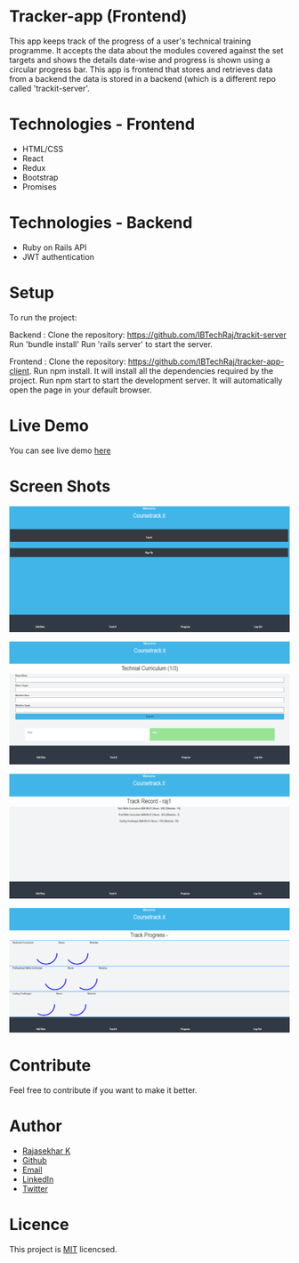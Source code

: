 
# Tracker-app (Frontend)

This app keeps track of the progress of a user's technical training programme.  It accepts the data about the modules covered against the set targets and shows the details date-wise and progress is shown using a circular progress bar. This app is frontend that stores and retrieves data from a backend the data is stored in a backend (which is a different repo called 'trackit-server'.

# Technologies - Frontend

- HTML/CSS
- React
- Redux
- Bootstrap
- Promises

# Technologies - Backend

- Ruby on Rails API
- JWT authentication

# Setup

To run the project:

Backend : Clone the repository: https://github.com/IBTechRaj/trackit-server
Run 'bundle install'
Run 'rails server' to start the server.

Frontend : Clone the repository: https://github.com/IBTechRaj/tracker-app-client.
Run npm install. It will install all the dependencies required by the project.
Run npm start to start the development server. It will automatically open the page in your default browser.

# Live Demo

You can see live demo [ here ](http://tracking-client.herokuapp.com/)

# Screen Shots

![weather screen shot 1](/images/track1.png)

![weather screen shot 2](/images/track2.png)

![weather screen shot 3](/images/track3.png)

![weather screen shot 4](/images/track4.png)

# Contribute

Feel free to contribute if you want to make it better.

# Author

* [Rajasekhar K ](https://ibtechraj.github.io/RajPortfolio/)
* [Github](https://github.com/IBTechRaj)
* [Email](krs30018@gmail.com)
* [LinkedIn](https://www.linkedin.com/in/rajkatakamsetty/)
* [Twitter](https://twitter.com/IBTechRaj) 

# Licence
This project is [MIT](https://github.com/IBTechRaj/weatherApp/blob/gh-pages/LICENSE) licencsed.